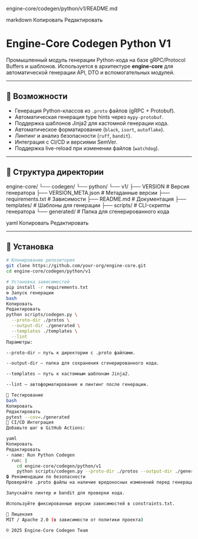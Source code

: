 engine-core/codegen/python/v1/README.md

markdown
Копировать
Редактировать
# Engine-Core Codegen Python V1

Промышленный модуль генерации Python-кода на базе gRPC/Protocol Buffers и шаблонов.
Используется в архитектуре **engine-core** для автоматической генерации API, DTO и вспомогательных модулей.

---

## 📌 Возможности
- Генерация Python-классов из `.proto` файлов (gRPC + Protobuf).
- Автоматическая генерация type hints через `mypy-protobuf`.
- Поддержка шаблонов Jinja2 для кастомной генерации кода.
- Автоматическое форматирование (`black`, `isort`, `autoflake`).
- Линтинг и анализ безопасности (`ruff`, `bandit`).
- Интеграция с CI/CD и версиями SemVer.
- Поддержка live-reload при изменении файлов (`watchdog`).

---

## 📂 Структура директории
engine-core/
└── codegen/
└── python/
└── v1/
├── VERSION # Версия генератора
├── VERSION_META.json # Метаданные версии
├── requirements.txt # Зависимости
├── README.md # Документация
├── templates/ # Шаблоны для генерации
├── scripts/ # CLI-скрипты генератора
└── generated/ # Папка для сгенерированного кода

yaml
Копировать
Редактировать

---

## 🚀 Установка
```bash
# Клонирование репозитория
git clone https://github.com/your-org/engine-core.git
cd engine-core/codegen/python/v1

# Установка зависимостей
pip install -r requirements.txt
⚙️ Запуск генерации
bash
Копировать
Редактировать
python scripts/codegen.py \
  --proto-dir ./protos \
  --output-dir ./generated \
  --templates ./templates \
  --lint
Параметры:

--proto-dir — путь к директории с .proto файлами.

--output-dir — папка для сохранения сгенерированного кода.

--templates — путь к кастомным шаблонам Jinja2.

--lint — автоформатирование и линтинг после генерации.

🧪 Тестирование
bash
Копировать
Редактировать
pytest --cov=./generated
🔄 CI/CD Интеграция
Добавьте шаг в GitHub Actions:

yaml
Копировать
Редактировать
- name: Run Python Codegen
  run: |
    cd engine-core/codegen/python/v1
    python scripts/codegen.py --proto-dir ./protos --output-dir ./generated --lint
🔒 Рекомендации по безопасности
Проверяйте .proto файлы на наличие вредоносных изменений перед генерацией.

Запускайте линтер и bandit для проверки кода.

Используйте фиксированные версии зависимостей в constraints.txt.

📜 Лицензия
MIT / Apache 2.0 (в зависимости от политики проекта)

© 2025 Engine-Core Codegen Team